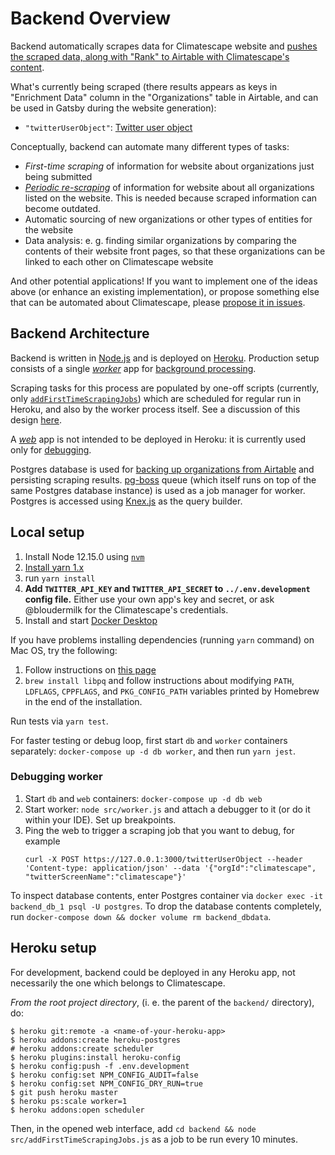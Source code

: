 # Backend Overview
Backend automatically scrapes data for Climatescape website and [pushes the scraped data, along with "Rank" to Airtable
with Climatescape's content](doc/decisions/6-push-data-to-airtable.md).

What's currently being scraped (there results appears as keys in "Enrichment Data" column in the "Organizations" table
in Airtable, and can be used in Gatsby during the website generation):
 - `"twitterUserObject"`: [Twitter user object](
 https://developer.twitter.com/en/docs/tweets/data-dictionary/overview/user-object)

Conceptually, backend can automate many different types of tasks:
 - *First-time scraping* of information for website about organizations just being submitted 
 - [*Periodic re-scraping*](https://github.com/climatescape/climatescape.org/issues/110) of information for website
 about all organizations listed on the website. This is needed because scraped information can become outdated.
 - Automatic sourcing of new organizations or other types of entities for the website
 - Data analysis: e. g. finding similar organizations by comparing the contents of their website front pages, so that
 these organizations can be linked to each other on Climatescape website

And other potential applications! If you want to implement one of the ideas above (or enhance an existing
implementation), or propose something else that can be automated about Climatescape, please [propose it in issues](
https://github.com/climatescape/climatescape.org/issues).

## Backend Architecture
Backend is written in [Node.js](doc/decisions/2-use-node.md) and is deployed on [Heroku](doc/decisions/1-use-heroku.md).
Production setup consists of a single [*worker*](src/worker.js) app for [background processing](
doc/decisions/3-background-task-processing.md).

Scraping tasks for this process are populated by one-off scripts (currently, only [`addFirstTimeScrapingJobs`](
src/addFirstTimeScrapingJobs.js)) which are scheduled for regular run in Heroku, and also by the worker process itself.
See a discussion of this design [here](doc/decisions/3-background-task-processing.md).

A [*web*](src/web.js) app is not intended to be deployed in Heroku: it is currently used only for
[debugging](#debugging-worker).

Postgres database is used for [backing up organizations from Airtable](doc/decisions/7-backup-airtable-organizations.md)
and persisting scraping results. [pg-boss](doc/decisions/4-use-pg-boss-queue.md) queue (which itself runs on top of the
same Postgres database instance) is used as a job manager for worker. Postgres is accessed using
[Knex.js](doc/decisions/8-use-knex.md) as the query builder.

## Local setup

 1. Install Node 12.15.0 using [`nvm`](https://github.com/nvm-sh/nvm#install--update-script)
 2. [Install yarn 1.x](https://classic.yarnpkg.com/en/docs/install)
 3. run `yarn install`
 4. **Add `TWITTER_API_KEY` and `TWITTER_API_SECRET` to `../.env.development` config file.** Either use your own
 app's key and secret, or ask @bloudermilk for the Climatescape's credentials.
 5. Install and start [Docker Desktop](https://www.docker.com/products/docker-desktop)

If you have problems installing dependencies (running `yarn` command) on Mac OS, try the following:
 1. Follow instructions on [this page](https://github.com/nodejs/node-gyp/blob/master/macOS_Catalina.md)
 2. `brew install libpq` and follow instructions about modifying `PATH`, `LDFLAGS`, `CPPFLAGS`, and `PKG_CONFIG_PATH`
 variables printed by Homebrew in the end of the installation.

Run tests via `yarn test`.

For faster testing or debug loop, first start `db` and `worker` containers separately: `docker-compose up -d db worker`,
and then run `yarn jest`.

### Debugging worker
 1. Start `db` and `web` containers: `docker-compose up -d db web`
 2. Start worker: `node src/worker.js` and attach a debugger to it (or do it within your IDE). Set up breakpoints.
 3. Ping the web to trigger a scraping job that you want to debug, for example
    ```
    curl -X POST https://127.0.0.1:3000/twitterUserObject --header 'Content-type: application/json' --data '{"orgId":"climatescape", "twitterScreenName":"climatescape"}'
    ```

To inspect database contents, enter Postgres container via `docker exec -it backend_db_1 psql -U postgres`. To drop
the database contents completely, run `docker-compose down && docker volume rm backend_dbdata`.

## Heroku setup

For development, backend could be deployed in any Heroku app, not necessarily the one which belongs to Climatescape.

*From the root project directory*, (i. e. the parent of the `backend/` directory), do:

```
$ heroku git:remote -a <name-of-your-heroku-app>
$ heroku addons:create heroku-postgres
# heroku addons:create scheduler
$ heroku plugins:install heroku-config
$ heroku config:push -f .env.development
$ heroku config:set NPM_CONFIG_AUDIT=false
$ heroku config:set NPM_CONFIG_DRY_RUN=true
$ git push heroku master
$ heroku ps:scale worker=1
$ heroku addons:open scheduler
```
Then, in the opened web interface, add `cd backend && node src/addFirstTimeScrapingJobs.js` as a job to be run every
10 minutes.
